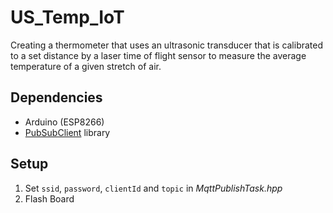 # US_Temp_IoT
Creating a thermometer that uses an ultrasonic transducer that is calibrated to a set distance by a laser time of flight sensor to measure the average temperature of a given stretch of air.

## Dependencies
* Arduino (ESP8266)
* [PubSubClient](https://github.com/knolleary/pubsubclient) library

## Setup
1. Set `ssid`, `password`, `clientId` and `topic` in _MqttPublishTask.hpp_
2. Flash Board
